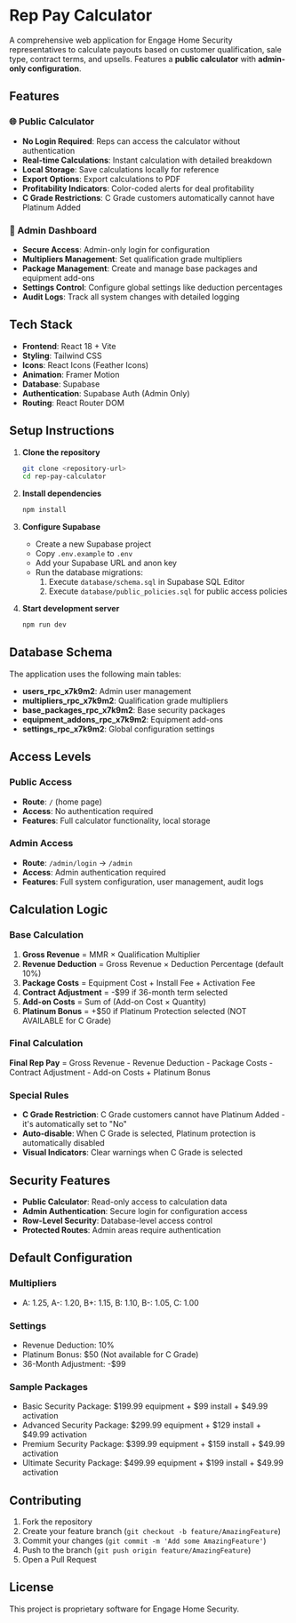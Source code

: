 # Rep Pay Calculator

A comprehensive web application for Engage Home Security representatives to calculate payouts based on customer qualification, sale type, contract terms, and upsells. Features a **public calculator** with **admin-only configuration**.

## Features

### 🌐 Public Calculator
- **No Login Required**: Reps can access the calculator without authentication
- **Real-time Calculations**: Instant calculation with detailed breakdown
- **Local Storage**: Save calculations locally for reference
- **Export Options**: Export calculations to PDF
- **Profitability Indicators**: Color-coded alerts for deal profitability
- **C Grade Restrictions**: C Grade customers automatically cannot have Platinum Added

### 🔐 Admin Dashboard
- **Secure Access**: Admin-only login for configuration
- **Multipliers Management**: Set qualification grade multipliers
- **Package Management**: Create and manage base packages and equipment add-ons
- **Settings Control**: Configure global settings like deduction percentages
- **Audit Logs**: Track all system changes with detailed logging

## Tech Stack

- **Frontend**: React 18 + Vite
- **Styling**: Tailwind CSS
- **Icons**: React Icons (Feather Icons)
- **Animation**: Framer Motion
- **Database**: Supabase
- **Authentication**: Supabase Auth (Admin Only)
- **Routing**: React Router DOM

## Setup Instructions

1. **Clone the repository**
   ```bash
   git clone <repository-url>
   cd rep-pay-calculator
   ```

2. **Install dependencies**
   ```bash
   npm install
   ```

3. **Configure Supabase**
   - Create a new Supabase project
   - Copy `.env.example` to `.env`
   - Add your Supabase URL and anon key
   - Run the database migrations:
     1. Execute `database/schema.sql` in Supabase SQL Editor
     2. Execute `database/public_policies.sql` for public access policies

4. **Start development server**
   ```bash
   npm run dev
   ```

## Database Schema

The application uses the following main tables:
- **users_rpc_x7k9m2**: Admin user management
- **multipliers_rpc_x7k9m2**: Qualification grade multipliers
- **base_packages_rpc_x7k9m2**: Base security packages
- **equipment_addons_rpc_x7k9m2**: Equipment add-ons
- **settings_rpc_x7k9m2**: Global configuration settings

## Access Levels

### Public Access
- **Route**: `/` (home page)
- **Access**: No authentication required
- **Features**: Full calculator functionality, local storage

### Admin Access
- **Route**: `/admin/login` → `/admin`
- **Access**: Admin authentication required
- **Features**: Full system configuration, user management, audit logs

## Calculation Logic

### Base Calculation
1. **Gross Revenue** = MMR × Qualification Multiplier
2. **Revenue Deduction** = Gross Revenue × Deduction Percentage (default 10%)
3. **Package Costs** = Equipment Cost + Install Fee + Activation Fee
4. **Contract Adjustment** = -$99 if 36-month term selected
5. **Add-on Costs** = Sum of (Add-on Cost × Quantity)
6. **Platinum Bonus** = +$50 if Platinum Protection selected (NOT AVAILABLE for C Grade)

### Final Calculation
**Final Rep Pay** = Gross Revenue - Revenue Deduction - Package Costs - Contract Adjustment - Add-on Costs + Platinum Bonus

### Special Rules
- **C Grade Restriction**: C Grade customers cannot have Platinum Added - it's automatically set to "No"
- **Auto-disable**: When C Grade is selected, Platinum protection is automatically disabled
- **Visual Indicators**: Clear warnings when C Grade is selected

## Security Features

- **Public Calculator**: Read-only access to calculation data
- **Admin Authentication**: Secure login for configuration access
- **Row-Level Security**: Database-level access control
- **Protected Routes**: Admin areas require authentication

## Default Configuration

### Multipliers
- A: 1.25, A-: 1.20, B+: 1.15, B: 1.10, B-: 1.05, C: 1.00

### Settings
- Revenue Deduction: 10%
- Platinum Bonus: $50 (Not available for C Grade)
- 36-Month Adjustment: -$99

### Sample Packages
- Basic Security Package: $199.99 equipment + $99 install + $49.99 activation
- Advanced Security Package: $299.99 equipment + $129 install + $49.99 activation
- Premium Security Package: $399.99 equipment + $159 install + $49.99 activation
- Ultimate Security Package: $499.99 equipment + $199 install + $49.99 activation

## Contributing

1. Fork the repository
2. Create your feature branch (`git checkout -b feature/AmazingFeature`)
3. Commit your changes (`git commit -m 'Add some AmazingFeature'`)
4. Push to the branch (`git push origin feature/AmazingFeature`)
5. Open a Pull Request

## License

This project is proprietary software for Engage Home Security.